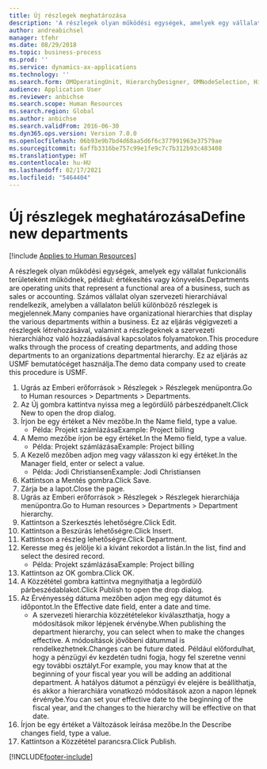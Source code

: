 ```yaml
---
title: Új részlegek meghatározása
description: 'A részlegek olyan működési egységek, amelyek egy vállalat funkcionális területeként működnek, például: értékesítés vagy könyvelés.'
author: andreabichsel
manager: tfehr
ms.date: 08/29/2018
ms.topic: business-process
ms.prod: ''
ms.service: dynamics-ax-applications
ms.technology: ''
ms.search.form: OMOperatingUnit, HierarchyDesigner, OMNodeSelection, HierarchyPublishAndCloseForm, HcmPersonnelManagementWorkspace
audience: Application User
ms.reviewer: anbichse
ms.search.scope: Human Resources
ms.search.region: Global
ms.author: anbichse
ms.search.validFrom: 2016-06-30
ms.dyn365.ops.version: Version 7.0.0
ms.openlocfilehash: 06b93e9b7bd4d68aa5d6f6c377991963e37579ae
ms.sourcegitcommit: 6affb3316be757c99e1fe9c7c7b312b93c483408
ms.translationtype: HT
ms.contentlocale: hu-HU
ms.lasthandoff: 02/17/2021
ms.locfileid: "5464404"
---
```

# <a name="define-new-departments"></a><span data-ttu-id="21cea-103">Új részlegek meghatározása</span><span class="sxs-lookup"><span data-stu-id="21cea-103">Define new departments</span></span>

[!include [Applies to Human Resources](../includes/applies-to-hr.md)]



<span data-ttu-id="21cea-104">A részlegek olyan működési egységek, amelyek egy vállalat funkcionális területeként működnek, például: értékesítés vagy könyvelés.</span><span class="sxs-lookup"><span data-stu-id="21cea-104">Departments are operating units that represent a functional area of a business, such as sales or accounting.</span></span> <span data-ttu-id="21cea-105">Számos vállalat olyan szervezeti hierarchiával rendelkezik, amelyben a vállalaton belüli különböző részlegek is megjelennek.</span><span class="sxs-lookup"><span data-stu-id="21cea-105">Many companies have organizational hierarchies that display the various departments within a business.</span></span> <span data-ttu-id="21cea-106">Ez az eljárás végigvezeti a részlegek létrehozásával, valamint a részlegeknek a szervezeti hierarchiához való hozzáadásával kapcsolatos folyamatokon.</span><span class="sxs-lookup"><span data-stu-id="21cea-106">This procedure walks through the process of creating departments, and adding those departments to an organizations departmental hierarchy.</span></span> <span data-ttu-id="21cea-107">Ez az eljárás az USMF bemutatócéget használja.</span><span class="sxs-lookup"><span data-stu-id="21cea-107">The demo data company used to create this procedure is USMF.</span></span>

1. <span data-ttu-id="21cea-108">Ugrás az Emberi erőforrások > Részlegek > Részlegek menüpontra.</span><span class="sxs-lookup"><span data-stu-id="21cea-108">Go to Human resources > Departments > Departments.</span></span>
2. <span data-ttu-id="21cea-109">Az Új gombra kattintva nyissa meg a legördülő párbeszédpanelt.</span><span class="sxs-lookup"><span data-stu-id="21cea-109">Click New to open the drop dialog.</span></span>
3. <span data-ttu-id="21cea-110">Írjon be egy értéket a Név mezőbe.</span><span class="sxs-lookup"><span data-stu-id="21cea-110">In the Name field, type a value.</span></span>
    * <span data-ttu-id="21cea-111">Példa: Projekt számlázása</span><span class="sxs-lookup"><span data-stu-id="21cea-111">Example: Project billing</span></span>  
4. <span data-ttu-id="21cea-112">A Memo mezőbe írjon be egy értéket.</span><span class="sxs-lookup"><span data-stu-id="21cea-112">In the Memo field, type a value.</span></span>
    * <span data-ttu-id="21cea-113">Példa: Projekt számlázása</span><span class="sxs-lookup"><span data-stu-id="21cea-113">Example: Project billing</span></span>  
5. <span data-ttu-id="21cea-114">A Kezelő mezőben adjon meg vagy válasszon ki egy értéket.</span><span class="sxs-lookup"><span data-stu-id="21cea-114">In the Manager field, enter or select a value.</span></span>
    * <span data-ttu-id="21cea-115">Példa: Jodi Christiansen</span><span class="sxs-lookup"><span data-stu-id="21cea-115">Example: Jodi Christiansen</span></span>  
6. <span data-ttu-id="21cea-116">Kattintson a Mentés gombra.</span><span class="sxs-lookup"><span data-stu-id="21cea-116">Click Save.</span></span>
7. <span data-ttu-id="21cea-117">Zárja be a lapot.</span><span class="sxs-lookup"><span data-stu-id="21cea-117">Close the page.</span></span>
8. <span data-ttu-id="21cea-118">Ugrás az Emberi erőforrások > Részlegek > Részlegek hierarchiája menüpontra.</span><span class="sxs-lookup"><span data-stu-id="21cea-118">Go to Human resources > Departments > Department hierarchy.</span></span>
9. <span data-ttu-id="21cea-119">Kattintson a Szerkesztés lehetőségre.</span><span class="sxs-lookup"><span data-stu-id="21cea-119">Click Edit.</span></span>
10. <span data-ttu-id="21cea-120">Kattintson a Beszúrás lehetőségre.</span><span class="sxs-lookup"><span data-stu-id="21cea-120">Click Insert.</span></span>
11. <span data-ttu-id="21cea-121">Kattintson a részleg lehetőségre.</span><span class="sxs-lookup"><span data-stu-id="21cea-121">Click Department.</span></span>
12. <span data-ttu-id="21cea-122">Keresse meg és jelölje ki a kívánt rekordot a listán.</span><span class="sxs-lookup"><span data-stu-id="21cea-122">In the list, find and select the desired record.</span></span>
    * <span data-ttu-id="21cea-123">Példa: Projekt számlázása</span><span class="sxs-lookup"><span data-stu-id="21cea-123">Example: Project billing</span></span>  
13. <span data-ttu-id="21cea-124">Kattintson az OK gombra.</span><span class="sxs-lookup"><span data-stu-id="21cea-124">Click OK.</span></span>
14. <span data-ttu-id="21cea-125">A Közzététel gombra kattintva megnyithatja a legördülő párbeszédablakot.</span><span class="sxs-lookup"><span data-stu-id="21cea-125">Click Publish to open the drop dialog.</span></span>
15. <span data-ttu-id="21cea-126">Az Érvényesség dátuma mezőben adjon meg egy dátumot és időpontot.</span><span class="sxs-lookup"><span data-stu-id="21cea-126">In the Effective date field, enter a date and time.</span></span>
    * <span data-ttu-id="21cea-127">A szervezeti hierarchia közzétételekor kiválaszthatja, hogy a módosítások mikor lépjenek érvénybe.</span><span class="sxs-lookup"><span data-stu-id="21cea-127">When publishing the department hierarchy, you can select when to make the changes effective.</span></span> <span data-ttu-id="21cea-128">A módosítások jövőbeni dátummal is rendelkezhetnek.</span><span class="sxs-lookup"><span data-stu-id="21cea-128">Changes can be future dated.</span></span> <span data-ttu-id="21cea-129">Például előfordulhat, hogy a pénzügyi év kezdetén tudni fogja, hogy fel szeretne venni egy további osztályt.</span><span class="sxs-lookup"><span data-stu-id="21cea-129">For example, you may know that at the beginning of your fiscal year you will be adding an additional department.</span></span> <span data-ttu-id="21cea-130">A hatályos dátumot a pénzügyi év elejére is beállíthatja, és akkor a hierarchiára vonatkozó módosítások azon a napon lépnek érvénybe.</span><span class="sxs-lookup"><span data-stu-id="21cea-130">You can set your effective date to the beginning of the fiscal year, and the changes to the hierarchy will be effective on that date.</span></span>  
16. <span data-ttu-id="21cea-131">Írjon be egy értéket a Változások leírása mezőbe.</span><span class="sxs-lookup"><span data-stu-id="21cea-131">In the Describe changes field, type a value.</span></span>
17. <span data-ttu-id="21cea-132">Kattintson a Közzététel parancsra.</span><span class="sxs-lookup"><span data-stu-id="21cea-132">Click Publish.</span></span>



[!INCLUDE[footer-include](../includes/footer-banner.md)]
